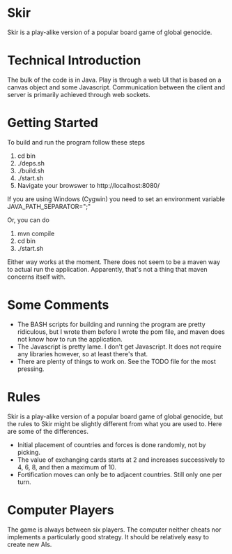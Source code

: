Skir
====

Skir is a play-alike version of a popular board game of global genocide.

Technical Introduction
======================

The bulk of the code is in Java. Play is through a web UI that is based
on a canvas object and some Javascript. Communication between the client
and server is primarily achieved through web sockets.

Getting Started
===============

To build and run the program follow these steps

1. cd bin
2. ./deps.sh
3. ./build.sh
4. ./start.sh
5. Navigate your browswer to http://localhost:8080/

If you are using Windows (Cygwin) you need to set an environment variable JAVA\_PATH\_SEPARATOR=";"

Or, you can do

1. mvn compile
2. cd bin
3. ./start.sh

Either way works at the moment. There does not seem to be a maven way to actual run the application. Apparently, that's not a thing that maven concerns itself with.

Some Comments
=============

- The BASH scripts for building and running the program are pretty ridiculous, but I wrote them before I wrote the pom file, and maven does not know how to run the application.
- The Javascript is pretty lame. I don't get Javascript.
It does not require any libraries however, so at least there's that.
- There are plenty of things to work on. See the TODO file for the most pressing.

Rules
=====

Skir is a play-alike version of a popular board game of global genocide,
but the rules to Skir might be slightly different from what you are used to.
Here are some of the differences.
- Initial placement of countries and forces is done randomly, not
by picking.
- The value of exchanging cards starts at 2 and increases successively
to 4, 6, 8, and then a maximum of 10.
- Fortification moves can only be to adjacent countries. Still only one
per turn.

Computer Players
================

The game is always between six players. The computer neither cheats nor
implements a particularly good strategy. It should be relatively easy
to create new AIs.

